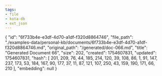 ```yaml
---
tags:
- file
- kota-db
- ext_json
---
```

{
  "id": "6f733b4e-e3df-4d70-a1df-f320d8864746",
  "file_path": "./examples-data/personal-kb/documents/6f733b4e-e3df-4d70-a1df-f320d8864746.md",
  "original_path": "/generated/doc-066.md",
  "title": "Generated Document 66",
  "size": 202,
  "created": 1754607831,
  "updated": 1754607831,
  "hash": [
    201,
    209,
    76,
    44,
    185,
    214,
    120,
    39,
    108,
    86,
    1,
    91,
    147,
    237,
    173,
    53,
    184,
    167,
    90,
    177,
    37,
    11,
    87,
    121,
    107,
    250,
    43,
    159,
    190,
    171,
    66,
    210
  ],
  "embedding": null
}